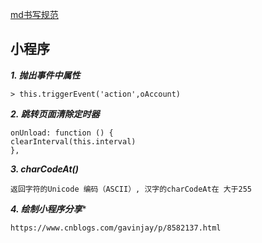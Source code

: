 


[md书写规范](https://www.jianshu.com/p/191d1e21f7ed)

## 小程序

***1. 抛出事件中属性***
```
> this.triggerEvent('action',oAccount)

```

***2. 跳转页面清除定时器***
````
onUnload: function () {
clearInterval(this.interval)
},
````

***3. charCodeAt()***
````
返回字符的Unicode 编码（ASCII）, 汉字的charCodeAt在 大于255
````

***4. 绘制小程序分享****
`````
https://www.cnblogs.com/gavinjay/p/8582137.html
`````
